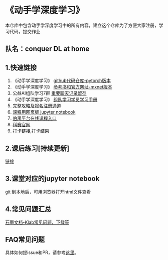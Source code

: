 # 《动手学深度学习》
本仓库中包含动手学深度学习中的所有内容，建立这个仓库为了方便大家注册，学习代码，提交作业
## 队名：conquer DL at home

## 1.快速链接
1. 《动手学深度学习》 [github代码仓库-pytorch版本](https://github.com/ShusenTang/Dive-into-DL-PyTorch)
2. 《动手学深度学习》 [参考书和官方网址-mxnet版本](http://zh.gluon.ai/)
3. 公益AI组队学习7群  [重要聊天记录留存](https://shimo.im/docs/Dg6ch9gjrykHDW8p/)
4. 《动手学深度学习》 [组队学习学员学习手册](https://shimo.im/docs/pdr3wkyHKrxJYdyT/read)
5. [完整攻略及报名注册通道](https://mp.weixin.qq.com/s/mBsOi1AOtLZWSGX7ESFJhg)
6. [课程用网页版 jupyter notebook](https://tangshusen.me/Dive-into-DL-PyTorch/#/)
7. [伯禹平台在线课程入口](https://www.boyuai.com/elites/course/cZu18YmweLv10OeV)
8. [科赛官网](https://www.kesci.com/)
9. [打卡链接](https://jinshuju.net/f/LYtniN),[打卡结果](https://jinshuju.net/f/LYtniN/r/aL1mRs)

## 2.课后练习[持续更新]
[链接](QUESTIONS.md)

## 3.课堂对应的jupyter notebook
git 到本地后，可用浏览器打开html文件查看

## 4.常见问题汇总
[石墨文档-Klab常见问题，下载等](https://shimo.im/docs/86tr6VvQVRdvkX8r/read)

## FAQ常见问题
具体如何提issue和PR，请参考[这里](CONTRIBUTING.md)。


